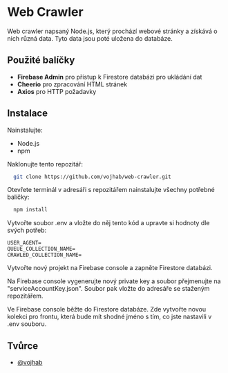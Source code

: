 # Web Crawler

Web crawler napsaný Node.js, který prochází webové stránky a získává o nich různá data. Tyto data jsou poté uložena do databáze.

## Použité balíčky

- **Firebase Admin** pro přístup k Firestore databázi pro ukládání dat
- **Cheerio** pro zpracování HTML stránek
- **Axios** pro HTTP požadavky

## Instalace

Nainstalujte:

- Node.js
- npm

Naklonujte tento repozitář:

```bash
  git clone https://github.com/vojhab/web-crawler.git
```

Otevřete terminál v adresáři s repozitářem nainstalujte všechny potřebné balíčky:

```bash
  npm install
```

Vytvořte soubor .env a vložte do něj tento kód a upravte si hodnoty dle svých potřeb:

```
USER_AGENT=
QUEUE_COLLECTION_NAME=
CRAWLED_COLLECTION_NAME=
```

Vytvořte nový projekt na Firebase console a zapněte Firestore databázi.

Na Firebase console vygenerujte nový private key a soubor přejmenujte na "serviceAccountKey.json". Soubor pak vložte do adresáře se staženým repozitářem.

Ve Firebase console běžte do Firestore databáze. Zde vytvořte novou kolekci pro frontu, která bude mít shodné jméno s tím, co jste nastavili v .env souboru.

## Tvůrce

- [@vojhab](https://www.github.com/vojhab)
